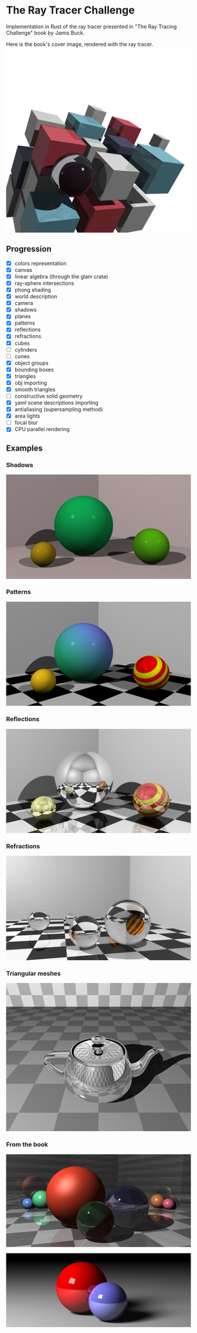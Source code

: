 # The Ray Tracer Challenge
Implementation in Rust of the ray tracer presented in "The Ray Tracing Challenge" book by Jamis Buck.

Here is the book's cover image, rendered with the ray tracer.
![Alt text](examples/yaml_scenes/cover.png?raw=true "Cover")

## Progression
- [x] colors representation
- [x] canvas
- [x] linear algebra (through the glam crate)
- [x] ray-sphere intersections
- [x] phong shading
- [x] world description
- [x] camera
- [x] shadows
- [x] planes
- [x] patterns
- [x] reflections
- [x] refractions
- [x] cubes
- [ ] cylinders
- [ ] cones
- [x] object groups
- [x] bounding boxes
- [x] triangles
- [x] obj importing
- [x] smooth triangles
- [ ] constructive solid geometry
- [x] yaml scene descriptions importing
- [x] antialiasing (supersampling method)
- [x] area lights
- [ ] focal blur
- [x] CPU parallel rendering

## Examples
### Shadows
![Alt text](examples/shadows.png?raw=true "Shadows")

### Patterns
![Alt text](examples/patterns.png?raw=true "Patterns")

### Reflections
![Alt text](examples/reflections.png?raw=true "Reflections")

### Refractions
![Alt text](examples/refractions.png?raw=true "Refractions")

### Triangular meshes
![Alt text](examples/obj_loading.png?raw=true "obj-loading")

### From the book
![Alt text](examples/yaml_scenes/reflect-refract.png?raw=true "reflect-refract")

![Alt text](examples/yaml_scenes/shadow-glamour-shot.png?raw=true "shadow-glamour-shot")
